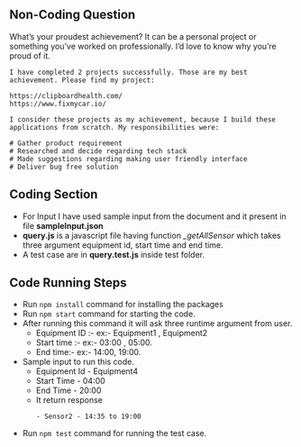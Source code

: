 ## Non-Coding Question

What’s your proudest achievement? It can be a personal project or something you’ve worked on professionally. I’d love to know why you’re proud of it.

```
I have completed 2 projects successfully. Those are my best achievement. Please find my project:

https://clipboardhealth.com/
https://www.fixmycar.io/

I consider these projects as my achievement, because I build these applications from scratch. My responsibilities were:

# Gather product requirement
# Researched and decide regarding tech stack
# Made suggestions regarding making user friendly interface
# Deliver bug free solution

```

## Coding Section

- For Input I have used sample input from the document and it present in file **sampleInput.json**
- **query.js** is a javascript file having function _\_getAllSensor_ which takes three argument equipment id, start time and end time.
- A test case are in **query.test.js** inside test folder.

## Code Running Steps

- Run `npm install` command for installing the packages
- Run `npm start` command for starting the code.
- After running this command it will ask three runtime argument from user.
  - Equipment ID :- ex:- Equipment1 , Equipment2
  - Start time :- ex:- 03:00 , 05:00.
  - End time:- ex:- 14:00, 19:00.
- Sample input to run this code.
  - Equipment Id - Equipment4
  - Start Time - 04:00
  - End Time - 20:00
  - It return response
    ```
    - Sensor2 - 14:35 to 19:00
    ```
- Run `npm test` command for running the test case.
